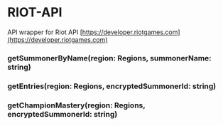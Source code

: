 # RIOT-API

API wrapper for Riot API [https://developer.riotgames.com](https://developer.riotgames.com)


### getSummonerByName(region: Regions, summonerName: string)
### getEntries(region: Regions, encryptedSummonerId: string)
### getChampionMastery(region: Regions, encryptedSummonerId: string)